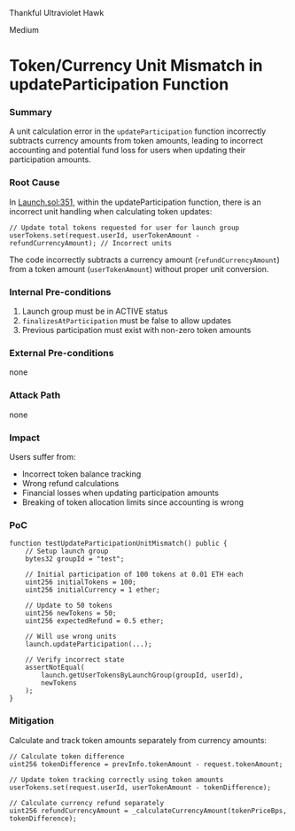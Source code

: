 Thankful Ultraviolet Hawk

Medium

# Token/Currency Unit Mismatch in updateParticipation Function

### Summary

A unit calculation error in the `updateParticipation` function incorrectly subtracts currency amounts from token amounts, leading to incorrect accounting and potential fund loss for users when updating their participation amounts.

### Root Cause

In [Launch.sol:351,](https://github.com/sherlock-audit/2025-02-rova/blob/main/rova-contracts/src/Launch.sol#L351) within the updateParticipation function, there is an incorrect unit handling when calculating token updates:

```solidity
// Update total tokens requested for user for launch group
userTokens.set(request.userId, userTokenAmount - refundCurrencyAmount); // Incorrect units
```
The code incorrectly subtracts a currency amount (`refundCurrencyAmount`) from a token amount (`userTokenAmount`) without proper unit conversion.

### Internal Pre-conditions

1. Launch group must be in ACTIVE status
2. `finalizesAtParticipation` must be false to allow updates
3. Previous participation must exist with non-zero token amounts

### External Pre-conditions

none

### Attack Path

none

### Impact

Users suffer from:

- Incorrect token balance tracking
- Wrong refund calculations
- Financial losses when updating participation amounts
- Breaking of token allocation limits since accounting is wrong

### PoC

```solidity
function testUpdateParticipationUnitMismatch() public {
    // Setup launch group
    bytes32 groupId = "test";
    
    // Initial participation of 100 tokens at 0.01 ETH each
    uint256 initialTokens = 100;
    uint256 initialCurrency = 1 ether;
    
    // Update to 50 tokens
    uint256 newTokens = 50;
    uint256 expectedRefund = 0.5 ether;
    
    // Will use wrong units
    launch.updateParticipation(...);
    
    // Verify incorrect state
    assertNotEqual(
        launch.getUserTokensByLaunchGroup(groupId, userId),
        newTokens
    );
}
```

### Mitigation

Calculate and track token amounts separately from currency amounts:
```solidity
// Calculate token difference
uint256 tokenDifference = prevInfo.tokenAmount - request.tokenAmount;

// Update token tracking correctly using token amounts
userTokens.set(request.userId, userTokenAmount - tokenDifference);

// Calculate currency refund separately
uint256 refundCurrencyAmount = _calculateCurrencyAmount(tokenPriceBps, tokenDifference);
```